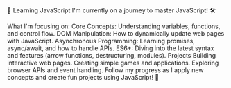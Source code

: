 🚀 Learning JavaScript
I'm currently on a journey to master JavaScript! 🛠️

What I'm focusing on:
Core Concepts: Understanding variables, functions, and control flow.
DOM Manipulation: How to dynamically update web pages with JavaScript.
Asynchronous Programming: Learning promises, async/await, and how to handle APIs.
ES6+: Diving into the latest syntax and features (arrow functions, destructuring, modules).
Projects
Building interactive web pages.
Creating simple games and applications.
Exploring browser APIs and event handling.
Follow my progress as I apply new concepts and create fun projects using JavaScript! 🌟

